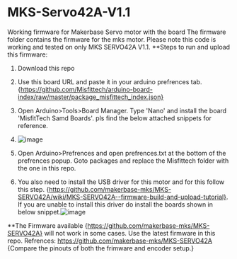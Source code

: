 # MKS-Servo42A-V1.1
Working firmware for Makerbase Servo motor with the board
The firmware folder contains the firmware for the mks motor. Please note this code is working and tested on only MKS SERVO42A V1.1.
**Steps to run and upload this firmware:
1. Download this repo
2. Use this board URL and paste it in your arduino prefrences tab. {https://github.com/Misfittech/arduino-board-index/raw/master/package_misfittech_index.json}
3. Open Arduino>Tools>Board Manager. Type 'Nano' and install the board 'MisfitTech Samd Boards'. pls find the below attached snippets for reference.
4. ![image](https://user-images.githubusercontent.com/54842967/170435101-510d2a27-41b6-4ffc-b933-a93f8b49d9d6.png)

5. Open Arduino>Prefrences and open prefrences.txt at the bottom of the prefrences popup. Goto packages and replace the Misfittech folder with the one in this repo.
6. You also need to install the USB driver for this motor and for this follow this step. {https://github.com/makerbase-mks/MKS-SERVO42A/wiki/MKS-SERVO42A--firmware-build-and-upload-tutorial}. If you are unable to install this driver do install the boards shown in below snippet.![image](https://user-images.githubusercontent.com/54842967/170435594-6cfb6b6b-4281-4514-a04a-81800d9efc33.png)

**The Firmware available {https://github.com/makerbase-mks/MKS-SERVO42A} will not work in some cases. Use the latest firmware in this repo.
Refrences: https://github.com/makerbase-mks/MKS-SERVO42A {Compare the pinouts of both the frimware and encoder setup.}
